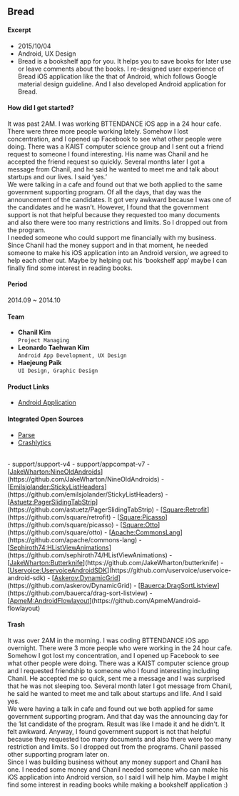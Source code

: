 ## Bread

#### Excerpt
- 2015/10/04
- Android, UX Design
- Bread is a bookshelf app for you. It helps you to save books for later use or leave comments about the books. I re-designed user experience of Bread iOS application like the that of Android, which follows Google material design guideline. And I also developed Android application for Bread.

#### How did I get started?
It was past 2AM. I was working BTTENDANCE iOS app in a 24 hour cafe. There were three more people working lately. Somehow I lost concentration, and I opened up Facebook to see what other people were doing. There was a KAIST computer science group and I sent out a friend request to someone I found interesting. His name was Chanil and he accepted the friend request so quickly. Several months later I got a message from Chanil, and he said he wanted to meet me and talk about startups and our lives. I said ‘yes.’  
We were talking in a cafe and found out that we both applied to the same government supporting program. Of all the days, that day was the announcement of the candidates. It got very awkward because I was one of the candidates and he wasn’t. However, I found that the government support is not that helpful because they requested too many documents and also there were too many restrictions and limits. So I dropped out from the program.  
I needed someone who could support me financially with my business. Since Chanil had the money support and in that moment, he needed someone to make his iOS application into an Android version, we agreed to help each other out. Maybe by helping out his ‘bookshelf app’ maybe I can finally find some interest in reading books.

#### Period
2014.09 ~ 2014.10

#### Team
- **Chanil Kim**  
   <code id="inline">Project Managing</code>
- **Leonardo Taehwan Kim**  
   <code id="inline">Android App Development, UX Design</code>
- **Haejeung Paik**  
   <code id="inline">UI Design, Graphic Design</code>

#### Product Links
- [<u>Android Application</u>](https://play.google.com/store/apps/details?id=im.bread)

#### Integrated Open Sources
- [<u>Parse</u>](https://github.com/ParsePlatform)
- [<u>Crashlytics</u>](https://github.com/crashlytics)  
<br/>
- support/support-v4
- support/appcompat-v7
- [<u>JakeWharton:NineOldAndroids</u>](https://github.com/JakeWharton/NineOldAndroids)
- [<u>Emilsjolander:StickyListHeaders</u>](https://github.com/emilsjolander/StickyListHeaders)
- [<u>Astuetz:PagerSlidingTabStrip</u>](https://github.com/astuetz/PagerSlidingTabStrip)
- [<u>Square:Retrofit</u>](https://github.com/square/retrofit)
- [<u>Square:Picasso</u>](https://github.com/square/picasso)
- [<u>Square:Otto</u>](https://github.com/square/otto)
- [<u>Apache:CommonsLang</u>](https://github.com/apache/commons-lang)
- [<u>Sephiroth74:HListViewAnimations</u>](https://github.com/sephiroth74/HListViewAnimations)
- [<u>JakeWharton:Butterknife</u>](https://github.com/JakeWharton/butterknife)
- [<u>Uservoice:UservoiceAndroidSDK</u>](https://github.com/uservoice/uservoice-android-sdk)
- [<u>Askerov:DynamicGrid</u>](https://github.com/askerov/DynamicGrid)
- [<u>Bauerca:DragSortListview</u>](https://github.com/bauerca/drag-sort-listview)
- [<u>ApmeM:AndroidFlowlayout</u>](https://github.com/ApmeM/android-flowlayout)

#### Trash

It was over 2AM in the morning. I was coding BTTENDANCE iOS app overnight. There were 3 more people who were working in the 24 hour cafe. Somehow I got lost my concentration, and I opened up Facebook to see what other people were doing. There was a KAIST computer science group and I requested friendship to someone who I found interesting including Chanil. He accepted me so quick, sent me a message and I was surprised that he was not sleeping too. Several month later I got message from Chanil, he said he wanted to meet me and talk about startups and life. And I said yes.  
We were having a talk in cafe and found out we both applied for same government supporting program. And that day was the announcing day for the 1st candidate of the program. Result was like I made it and he didn't. It felt awkward. Anyway, I found government support is not that helpful because they requested too  many documents and also there were too many restriction and limits. So I dropped out from the programs. Chanil passed other supporting program later on.  
Since I was building business without any money support and Chanil has one. I needed some money and Chanil needed someone who can make his iOS application into Android version, so I said I will help him. Maybe I might find some interest in reading books while making a bookshelf application :)
